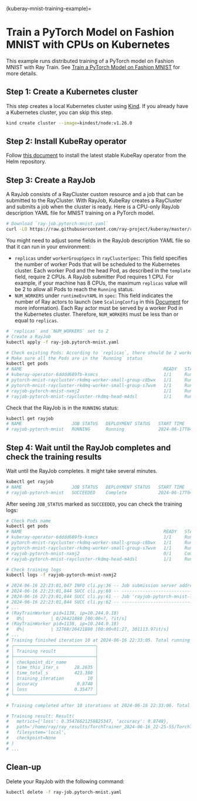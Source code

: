 (kuberay-mnist-training-example)=

# Train a PyTorch Model on Fashion MNIST with CPUs on Kubernetes

This example runs distributed training of a PyTorch model on Fashion MNIST with Ray Train. See [Train a PyTorch Model on Fashion MNIST](train-pytorch-fashion-mnist) for more details.

## Step 1: Create a Kubernetes cluster

This step creates a local Kubernetes cluster using [Kind](https://kind.sigs.k8s.io/). If you already have a Kubernetes cluster, you can skip this step.

```sh
kind create cluster --image=kindest/node:v1.26.0
```

## Step 2: Install KubeRay operator

Follow [this document](kuberay-operator-deploy) to install the latest stable KubeRay operator from the Helm repository.

## Step 3: Create a RayJob

A RayJob consists of a RayCluster custom resource and a job that can be submitted to the RayCluster. With RayJob, KubeRay creates a RayCluster and submits a job when the cluster is ready. Here is a CPU-only RayJob description YAML file for MNIST training on a PyTorch model.

```sh
# Download `ray-job.pytorch-mnist.yaml`
curl -LO https://raw.githubusercontent.com/ray-project/kuberay/master/ray-operator/config/samples/pytorch-mnist/ray-job.pytorch-mnist.yaml
```

You might need to adjust some fields in the RayJob description YAML file so that it can run in your environment:
* `replicas` under `workerGroupSpecs` in `rayClusterSpec`: This field specifies the number of worker Pods that will be scheduled to the Kubernetes cluster. Each worker Pod and the head Pod, as described in the `template` field, require 2 CPUs. A RayJob submitter Pod requires 1 CPU. For example, if your machine has 8 CPUs, the maximum `replicas` value will be 2 to allow all Pods to reach the `Running` status.
* `NUM_WORKERS` under `runtimeEnvYAML` in `spec`: This field indicates the number of Ray actors to launch (see `ScalingConfig` in this [Document](ray-train-configs-api) for more information). Each Ray actor must be served by a worker Pod in the Kubernetes cluster. Therefore, `NUM_WORKERS` must be less than or equal to `replicas`.

```sh
# `replicas` and `NUM_WORKERS` set to 2
# Create a RayJob
kubectl apply -f ray-job.pytorch-mnist.yaml

# Check existing Pods: According to `replicas`, there should be 2 worker Pods
# Make sure all the Pods are in the `Running` status
kubectl get pods
# NAME                                                      READY   STATUS    RESTARTS   AGE
# kuberay-operator-6dddd689fb-ksmcs                         1/1     Running   0          6m8s
# pytorch-mnist-raycluster-rkdmq-worker-small-group-c8bwx   1/1     Running   0          5m32s
# pytorch-mnist-raycluster-rkdmq-worker-small-group-s7wvm   1/1     Running   0          5m32s
# rayjob-pytorch-mnist-nxmj2                                1/1     Running   0          4m17s
# rayjob-pytorch-mnist-raycluster-rkdmq-head-m4dsl          1/1     Running   0          5m32s
```

Check that the RayJob is in the `RUNNING` status:

```sh
kubectl get rayjob
# NAME                   JOB STATUS   DEPLOYMENT STATUS   START TIME             END TIME   AGE
# rayjob-pytorch-mnist   RUNNING      Running             2024-06-17T04:08:25Z              11m
```

## Step 4: Wait until the RayJob completes and check the training results

Wait until the RayJob completes. It might take several minutes.

```sh
kubectl get rayjob
# NAME                   JOB STATUS   DEPLOYMENT STATUS   START TIME             END TIME               AGE
# rayjob-pytorch-mnist   SUCCEEDED    Complete            2024-06-17T04:08:25Z   2024-06-17T04:22:21Z   16m
```

After seeing `JOB_STATUS` marked as `SUCCEEDED`, you can check the training logs:

```sh
# Check Pods name
kubectl get pods
# NAME                                                      READY   STATUS      RESTARTS   AGE
# kuberay-operator-6dddd689fb-ksmcs                         1/1     Running     0          113m
# pytorch-mnist-raycluster-rkdmq-worker-small-group-c8bwx   1/1     Running     0          38m
# pytorch-mnist-raycluster-rkdmq-worker-small-group-s7wvm   1/1     Running     0          38m
# rayjob-pytorch-mnist-nxmj2                                0/1     Completed   0          38m
# rayjob-pytorch-mnist-raycluster-rkdmq-head-m4dsl          1/1     Running     0          38m

# Check training logs
kubectl logs -f rayjob-pytorch-mnist-nxmj2

# 2024-06-16 22:23:01,047 INFO cli.py:36 -- Job submission server address: http://rayjob-pytorch-mnist-raycluster-rkdmq-head-svc.default.svc.cluster.local:8265
# 2024-06-16 22:23:01,844 SUCC cli.py:60 -- -------------------------------------------------------
# 2024-06-16 22:23:01,844 SUCC cli.py:61 -- Job 'rayjob-pytorch-mnist-l6ccc' submitted successfully
# 2024-06-16 22:23:01,844 SUCC cli.py:62 -- -------------------------------------------------------
# ...
# (RayTrainWorker pid=1138, ip=10.244.0.18) 
#   0%|          | 0/26421880 [00:00<?, ?it/s]
# (RayTrainWorker pid=1138, ip=10.244.0.18) 
#   0%|          | 32768/26421880 [00:00<01:27, 301113.97it/s]
# ...
# Training finished iteration 10 at 2024-06-16 22:33:05. Total running time: 7min 9s
# ╭───────────────────────────────╮
# │ Training result               │
# ├───────────────────────────────┤
# │ checkpoint_dir_name           │
# │ time_this_iter_s      28.2635 │
# │ time_total_s          423.388 │
# │ training_iteration         10 │
# │ accuracy               0.8748 │
# │ loss                  0.35477 │
# ╰───────────────────────────────╯

# Training completed after 10 iterations at 2024-06-16 22:33:06. Total running time: 7min 10s

# Training result: Result(
#   metrics={'loss': 0.35476621258825347, 'accuracy': 0.8748},
#   path='/home/ray/ray_results/TorchTrainer_2024-06-16_22-25-55/TorchTrainer_122aa_00000_0_2024-06-16_22-25-55',
#   filesystem='local',
#   checkpoint=None
# )
# ...
```

## Clean-up

Delete your RayJob with the following command:

```sh
kubectl delete -f ray-job.pytorch-mnist.yaml
```